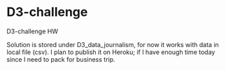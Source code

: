 

# D3-challenge
D3-challenge HW

Solution is stored under D3_data_journalism, for now it works with data in local file (csv).
I plan to publish it on Heroku; if I have enough time today since I need to pack for business trip.





